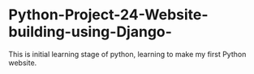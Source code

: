 # Python-Project-24-Website-building-using-Django-
This is initial learning stage of python, learning to make my first Python website.
